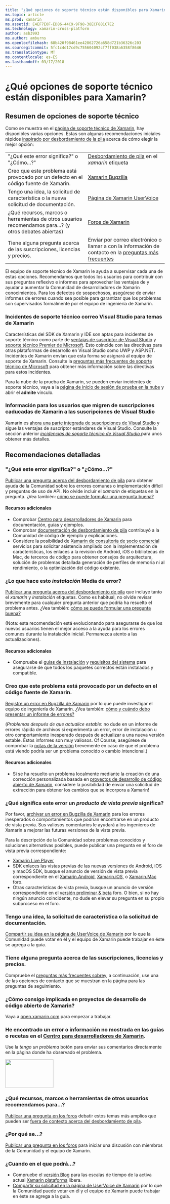 ```yaml
---
title: "¿Qué opciones de soporte técnico están disponibles para Xamarin?"
ms.topic: article
ms.prod: xamarin
ms.assetid: E4EF7E0F-ED86-44C9-9F98-38ECF881C7E2
ms.technology: xamarin-cross-platform
author: asb3993
ms.author: amburns
ms.openlocfilehash: 68b420f98461ee42862726a658d721b36326c203
ms.sourcegitcommit: 5fc1c4d17cd9c755604092cf7ff038a6358f8646
ms.translationtype: MT
ms.contentlocale: es-ES
ms.lasthandoff: 03/17/2018
---
```

# <a name="what-support-options-are-available-for-xamarin"></a>¿Qué opciones de soporte técnico están disponibles para Xamarin?

## <a name="summary-of-support-options"></a>Resumen de opciones de soporte técnico

Como se muestra en el [página de soporte técnico de Xamarin](https://www.xamarin.com/support), hay disponibles varias opciones.  Estas son algunas recomendaciones iniciales rápidos [inspirado por desbordamiento de la pila](http://stackoverflow.com/help/product-support) acerca de cómo elegir la mejor opción:

|   |   |
|---|---|
|"¿Qué este error significa?" o "¿Cómo...?"|[Desbordamiento de pila](http://stackoverflow.com/questions/ask?tags=xamarin) en el *xamarin* etiqueta|
|Creo que este problema está provocado por un defecto en el código fuente de Xamarin.|[Xamarin Bugzilla](https://bugzilla.xamarin.com/page.cgi?id=bug-writing.html)|
|Tengo una idea, la solicitud de característica o la nueva solicitud de documentación.|[Página de Xamarin UserVoice](https://xamarin.uservoice.com)|
|¿Qué recursos, marcos o herramientas de otros usuarios recomendamos para...? (y otros debates abiertas)|[Foros de Xamarin](https://forums.xamarin.com)|
|Tiene alguna pregunta acerca de las suscripciones, licencias y precios.|Enviar por correo electrónico o llamar a con la información de contacto en la [preguntas más frecuentes](https://www.xamarin.com/faq)|

El equipo de soporte técnico de Xamarin le ayuda a supervisar cada una de estas opciones.  Recomendamos que todos los usuarios para contribuir con sus preguntas reflexivo e informes para aprovechar las ventajas de y ayudar a aumentar la Comunidad de desarrolladores de Xamarin conocimientos.  Para los defectos de sospechosos, asegúrese de enviar informes de errores cuando sea posible para garantizar que los problemas son supervisados formalmente por el equipo de ingeniería de Xamarin.

<a name="Visual_Studio_email_support_incidents_for_Xamarin_topics"/>

### <a name="visual-studio-email-support-incidents-for-xamarin-topics"></a>Incidentes de soporte técnico correo Visual Studio para temas de Xamarin

Características del SDK de Xamarin y IDE son aptas para incidentes de soporte técnico como parte de [ventajas de suscriptor de Visual Studio](https://msdn.microsoft.com/subscriptions/bb266240) y [soporte técnico Premier de Microsoft](https://www.microsoft.com/en-us/microsoftservices/support.aspx).  Esto coincide con las directivas para otras plataformas de desarrollo en Visual Studio como UWP y ASP.NET.  Incidentes de Xamarin envían que esta forma se asignará al equipo de soporte de Xamarin.  Consulte la [preguntas más frecuentes de soporte técnico de Microsoft](https://support.microsoft.com/gp/offerprophone) para obtener más información sobre las directivas para estos incidentes.

Para la nube de la prueba de Xamarin, se pueden enviar incidentes de soporte técnico, vaya a la [página de inicio de sesión de prueba en la nube](https://testcloud.xamarin.com/login) y abrir el **admite** vínculo.

### <a name="information-for-users-migrating-from-expired-xamarin-subscriptions-to-visual-studio-subscriptions"></a>Información para los usuarios que migren de suscripciones caducadas de Xamarin a las suscripciones de Visual Studio

Xamarin es [ahora una parte integrada de suscripciones de Visual Studio](https://blog.xamarin.com/xamarin-for-all/) y sigue las ventajas de suscriptor estándares de Visual Studio.  Consulte la sección anterior [ *incidencias de soporte técnico de Visual Studio* ](#Visual_Studio_email_support_incidents_for_Xamarin_topics) para unos obtener más detalles.

## <a name="detailed-recommendations"></a>Recomendaciones detalladas

### <a name="what-does-this-error-mean-or-how-do-i--"></a>"¿Qué este error significa?" o "¿Cómo...?"

[Publicar una pregunta acerca del desbordamiento de pila](http://stackoverflow.com/questions/ask?tags=xamarin) para obtener ayuda de la Comunidad sobre los errores comunes o implementación difícil y preguntas de uso de API.  No olvide incluir el _xamarin_ de etiquetas en la pregunta.  ¿Vea también: [cómo se puede formular una pregunta buena?](http://stackoverflow.com/help/how-to-ask)

#### <a name="additional-resources"></a>Recursos adicionales

-   Comprobar [Centro para desarrolladores de Xamarin](/index.md) para documentación, guías y ejemplos.
-   Comprobar [documentación de desbordamiento de pila](http://stackoverflow.com/documentation) contribuyó a la Comunidad de código de ejemplo y explicaciones.
-   Considere la posibilidad de [Xamarin de consultoría de socio comercial](https://www.xamarin.com/consulting-partners) servicios para solicitar asistencia ampliado con la implementación de características, los enlaces a la revisión de Android, iOS o bibliotecas de Mac, de terceros de código para obtener consejos de arquitectura, solución de problemas detallada generación de perfiles de memoria ni al rendimiento, o la optimización del código existente.

### <a name="what-does-this-installation-error-mean"></a>¿Lo que hace esto _instalación_ Media de error?

[Publicar una pregunta acerca del desbordamiento de pila](http://stackoverflow.com/questions/ask?tags=xamarin+installation) que incluye tanto el _xamarin_ y _instalación_ etiquetas.  Como es habitual, no olvide revisar brevemente para cualquier pregunta anterior que podría ha resuelto el problema antes.  ¿Vea también: [cómo se puede formular una pregunta buena?](http://stackoverflow.com/help/how-to-ask)

(Nota: esta recomendación está evolucionando para asegurarse de que los nuevos usuarios tienen el mejor acceso a la ayuda para los errores comunes durante la instalación inicial.  Permanezca atento a las actualizaciones).

#### <a name="additional-resources"></a>Recursos adicionales

-   Compruebe el [guías de instalación](~/cross-platform/get-started/installation/index.md) y [requisitos del sistema](~/cross-platform/get-started/requirements.md) para asegurarse de que todos los paquetes correctos están instalados y compatible.

### <a name="i-believe-this-problem-is-caused-by-a-defect-in-the-xamarin-source-code"></a>Creo que este problema está provocado por un defecto en el código fuente de Xamarin.

[Registre un error en Bugzilla de Xamarin](https://bugzilla.xamarin.com/page.cgi?id=bug-writing.html) por lo que puede investigar el equipo de ingeniería de Xamarin.  ¿Vea también: [cómo y cuándo debo presentar un informe de errores?](~/cross-platform/troubleshooting/questions/howto-file-bug.md)

(*Problemas después de que actualice estable*: no dude en un informe de errores rápida de archivos si experimenta un error, error de instalación u otro comportamiento inesperado después de actualizar a una nueva versión estable.  Estos informes son muy valiosos.  Of Course, asegúrese de comprobar la [notas de la versión](https://developer.xamarin.com/releases/) brevemente en caso de que el problema está viendo podría ser un problema conocido o cambio intencional.)

#### <a name="additional-resources"></a>Recursos adicionales

-   Si se ha resuelto un problema localmente mediante la creación de una corrección personalizada basada en [proyectos de desarrollo de código abierto de Xamarin](http://open.xamarin.com/), considere la posibilidad de enviar una solicitud de extracción para obtener los cambios que se incorpora a Xamarin!

### <a name="what-does-this-error-in-a-preview-product-mean"></a>¿Qué significa este error un _producto de vista previa_ significa?

Por favor, [archivar un error en Bugzilla de Xamarin](https://bugzilla.xamarin.com/page.cgi?id=bug-writing.html) para los errores inesperados o comportamientos que podrían encontrarse en un producto de vista previa.  Sus valiosos comentarios le ayudará a los ingenieros de Xamarin a mejorar las futuras versiones de la vista previa.

Para la descripción de la Comunidad sobre problemas conocidos y soluciones alternativas posibles, puede publicar una pregunta en el foro de vista previa correspondiente:

-   [Xamarin Live Player](https://forums.xamarin.com/categories/live-player)
-   SDK enlaces las vistas previas de las nuevas versiones de Android, iOS y macOS SDK, busque el anuncio de versión de vista previa correspondiente en el [Xamarin.Android](http://forums.xamarin.com/categories/android), [Xamarin.iOS](http://forums.xamarin.com/categories/ios), o [Xamarin.Mac ](http://forums.xamarin.com/categories/mac) foro.
-   Otras características de vista previa, busque un anuncio de versión correspondiente en el [versión preliminar & beta](http://forums.xamarin.com/categories/xamarin-prerelease) foro.  O bien, si no hay ningún anuncio coincidente, no dude en elevar su pregunta en su propio subproceso en el foro.

### <a name="i-have-an-idea-feature-request-or-documentation-request"></a>Tengo una idea, la solicitud de característica o la solicitud de documentación.

[Compartir su idea en la página de UserVoice de Xamarin](https://xamarin.uservoice.com) por lo que la Comunidad puede votar en él y el equipo de Xamarin puede trabajar en éste se agrega a la guía.

### <a name="i-have-a-question-about-subscriptions-licensing-or-pricing"></a>Tiene alguna pregunta acerca de las suscripciones, licencias y precios.

Compruebe el [preguntas más frecuentes sobre](https://www.xamarin.com/faq)y, a continuación, use una de las opciones de contacto que se muestran en la página para las preguntas de seguimiento.

### <a name="how-do-i-get-involved-in-xamarins-open-source-development-projects"></a>¿Cómo consigo implicada en proyectos de desarrollo de código abierto de Xamarin?

Vaya a [open.xamarin.com](http://open.xamarin.com/) para empezar a trabajar.

### <a name="i-found-a-mistake-or-missing-information-in-the-guides-or-recipes-on-the-xamarin-developer-centerindexmd"></a>He encontrado un error o información no mostrada en las guías o recetas en el [Centro para desarrolladores de Xamarin](/index.md).

Use la _tengo un problema_ botón para enviar sus comentarios directamente en la página donde ha observado el problema.

[<img src="support-options-images/feedback.png" style="width: 152px; height: 90px;">](support-options-images/feedback.png)

### <a name="what-resources-frameworks-or-tools-do-other-users-recommend-for--"></a>¿Qué recursos, marcos o herramientas de otros usuarios recomendamos para...?

[Publicar una pregunta en los foros](https://forums.xamarin.com/) debatir estos temas más amplios que pueden ser [fuera de contexto acerca del desbordamiento de pila](http://stackoverflow.com/help/dont-ask).

### <a name="why-do-you--"></a>¿Por qué se...?

[Publicar una pregunta en los foros](https://forums.xamarin.com/) para iniciar una discusión con miembros de la Comunidad y el equipo de Xamarin.

### <a name="when-will-you--"></a>¿Cuando en el que podrá...?

-   Compruebe el [versión Blog](http://releases.xamarin.com/) para las escalas de tiempo de la activa actual [Xamarin plataforma](https://www.xamarin.com/platform) libera.
-   [Compartir su solicitud en la página de UserVoice de Xamarin](https://xamarin.uservoice.com) por lo que la Comunidad puede votar en él y el equipo de Xamarin puede trabajar en éste se agrega a la guía.

